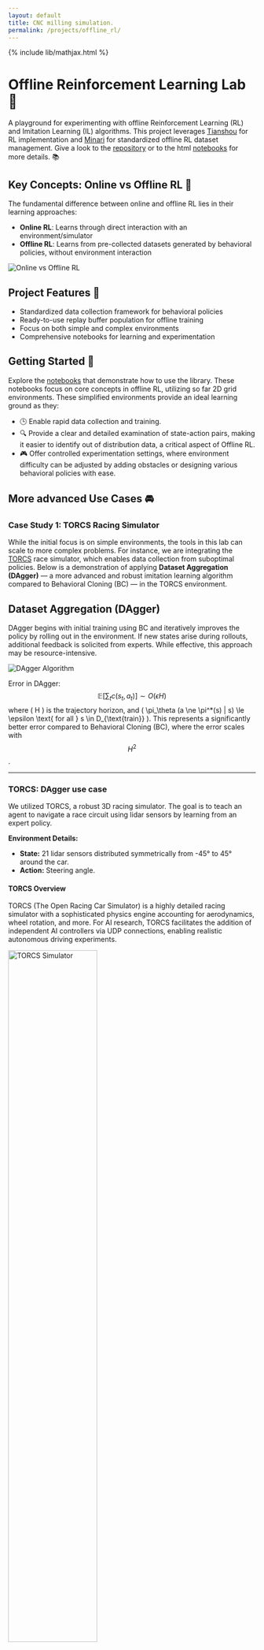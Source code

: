 ```yaml
---
layout: default
title: CNC milling simulation. 
permalink: /projects/offline_rl/
---
```

{% include lib/mathjax.html %}

# Offline Reinforcement Learning Lab 🚀

A playground for experimenting with offline Reinforcement Learning (RL) and Imitation Learning (IL) algorithms.
This project leverages [Tianshou](https://github.com/thu-ml/tianshou) for RL implementation and 
[Minari](https://github.com/Farama-Foundation/Minari) for standardized offline RL dataset management. Give a look to the 
[repository](https://github.com/ivandrodri/offline-rl.git)  or to the html [notebooks](https://ivandrodri.github.io/offline-rl/index.html) for more details. 📚

## Key Concepts: Online vs Offline RL 🧠
The fundamental difference between online and offline RL lies in their learning approaches:
- **Online RL**: Learns through direct interaction with an environment/simulator
- **Offline RL**: Learns from pre-collected datasets generated by behavioral policies, without environment interaction

![Online vs Offline RL](../../assets/img/90_online_vs_offline.png)

## Project Features 🔧
- Standardized data collection framework for behavioral policies
- Ready-to-use replay buffer population for offline training
- Focus on both simple and complex environments
- Comprehensive notebooks for learning and experimentation

## Getting Started 🏁
Explore the [notebooks](https://ivandrodri.github.io/offline-rl/index.html) that demonstrate how to use the library. 
These notebooks focus on core concepts in offline RL, utilizing so far 2D grid environments. These simplified 
environments provide an ideal learning ground as they:
- 🕒 Enable rapid data collection and training.
- 🔍 Provide a clear and detailed examination of state-action pairs, making it easier to identify out of distribution data,
  a critical aspect of Offline RL.
- 🎮 Offer controlled experimentation settings, where environment difficulty can be adjusted by adding obstacles or 
  designing various behavioral policies with ease. 

## More advanced Use Cases 🚘

### Case Study 1: TORCS Racing Simulator

While the initial focus is on simple environments, the tools in this lab can scale to more complex problems. 
For instance, we are integrating the [TORCS](...) race simulator, which enables data collection from suboptimal 
policies. Below is a demonstration of applying **Dataset Aggregation (DAgger)** — a more advanced and robust imitation 
learning algorithm compared to Behavioral Cloning (BC) — in the TORCS environment.

## Dataset Aggregation (DAgger)

DAgger begins with initial training using BC and iteratively improves the policy by rolling out in the environment. 
If new states arise during rollouts, additional feedback is solicited from experts. While effective, this approach 
may be resource-intensive. 

<img src="../../assets/img/93_dagger_pseudocode.png" alt="DAgger Algorithm">

Error in DAgger:
$$ \mathbb{E} \left[ \sum_t c(s_t, a_t) \right] \sim O(\epsilon H) $$
where \( H \) is the trajectory horizon, 
and \( \pi_\theta (a \ne \pi^*(s) | s) \le \epsilon \text{ for all } s \in D_{\text{train}} \). This represents a 
significantly better error compared to Behavioral Cloning (BC), where the error scales with $$H^2$$.


---

### TORCS: DAgger use case
We utilized TORCS, a robust 3D racing simulator. The goal is to teach an agent to navigate a race circuit using lidar 
sensors by learning from an expert policy. 

**Environment Details:**
- **State:** 21 lidar sensors distributed symmetrically from -45° to 45° around the car.
- **Action:** Steering angle.

#### TORCS Overview
TORCS (The Open Racing Car Simulator) is a highly detailed racing simulator with a sophisticated physics engine 
accounting for aerodynamics, wheel rotation, and more. For AI research, TORCS facilitates the addition of independent
AI controllers via UDP connections, enabling realistic autonomous driving experiments.

<img src="../../assets/img/93_TORCS_simulator.png" alt="TORCS Simulator" width="60%">

---

## Results: DAgger in Action

Remember what we need to do:

<img src="../../assets/img/93_DAGGER.jpg" alt="TORCS Simulator" width="60%">


### 1. Expert Driver
As shown in the video below, the expert (human) driver demonstrates optimal performance.

<html lang="en">
<head>
    <meta charset="UTF-8">
    <meta name="viewport" content="width=device-width, initial-scale=1.0">
    <title>Video Section Example</title>
    <style>
        /* Styles for the video container */
        .video-container {
            text-align: left;
            margin: 10px 0;
        }
    </style>
</head>
<body>
    <!-- Video Section -->
    <div class="video-container">
        <video width="340" height="360" controls>
            <source src="../../assets/videos/expert_driver_dagger.webm" type="video/webm">
            Your browser does not support the video tag.
        </video>
    </div>
</body>
</html>


### 2. Drunk Driver (Behavior Policy)
A suboptimal policy (the "drunk driver") collects data, providing a starting point for offline RL.

<html lang="en">
<head>
    <meta charset="UTF-8">
    <meta name="viewport" content="width=device-width, initial-scale=1.0">
    <title>Video Section Example</title>
    <style>
        /* Styles for the video container */
        .video-container {
            text-align: left;
            margin: 10px 0;
        }
    </style>
</head>
<body>
    <!-- Video Section -->
    <div class="video-container">
        <video width="340" height="360" controls>
            <source src="../../assets/videos/suboptimal_driver_dagger.webm" type="video/webm">
            Your browser does not support the video tag.
        </video>
    </div>
</body>
</html>


### 3. DAgger Improvement
By incorporating expert corrections into the dataset during rollouts, the policy rapidly improves, 
achieving near-expert performance after just a few iterations.

Using expert driver knowledge (first video) to correct the behavioral policy state-action wrong pairs (second video)
after just 4 laps we are able to learn the expert policy, as shown in the next video. 


<html lang="en">
<head>
    <meta charset="UTF-8">
    <meta name="viewport" content="width=device-width, initial-scale=1.0">
    <title>Video Section Example</title>
    <style>
        /* Styles for the video container */
        .video-container {
            text-align: left;
            margin: 10px 0;
        }
    </style>
</head>
<body>
    <!-- Video Section -->
    <div class="video-container">
        <video width="340" height="360" controls>
            <source src="../../assets/videos/optimal_dagger_policy.webm" type="video/webm">
            Your browser does not support the video tag.
        </video>
    </div>
</body>
</html>


---

## In Summary

DAgger is a powerful algorithm, but it requires access to an expert, which can be very costly. Offline RL aims to 
achieve a similar goal; however, if certain state-action pairs are missing from your dataset, it becomes challenging 
for the algorithm to infer or recreate them. In Offline RL, the goal is to go out of distribution in a controlled 
manner. For more details, refer to the [notebooks](https://ivandrodri.github.io/offline-rl/index.html) in the 
repository. 

Since the data collected in the previous exercise is quite bad, this example will be particularly challenging for 
Offline RL. You should try to collect a better-quality dataset to improve performance.

---

## Example: BCQ (Batch Constrained Q-Learning)

In the example below, we apply the **BCQ (Batch Constrained Q-Learning)** offline RL algorithm to a dataset collected 
from a suboptimal policy that is not too bad, but as shown in the video below, it fails to make the first curve and 
collides. 

<html lang="en">
<head>
    <meta charset="UTF-8">
    <meta name="viewport" content="width=device-width, initial-scale=1.0">
    <title>Video Section Example</title>
    <style>
        /* Styles for the video container */
        .video-container {
            text-align: left;
            margin: 10px 0;
        }
    </style>
</head>
<body>
    <!-- Video Section -->
    <div class="video-container">
        <video width="340" height="360" controls>
            <source src="../../assets/videos/suboptimal_policy_bcq.webm" type="video/webm">
            Your browser does not support the video tag.
        </video>
    </div>
</body>
</html>


Consequently, the state-action pair required to avoid the collision and navigate the curve correctly is 
missing from the dataset. Offline RL algorithms employ various techniques to infer or create such missing states to 
minimize the reward penalty.  

In this case, our reward is a penalty if any of the lidar sensors detect an imminent collision.

As shown in the video below, after just one epoch, the offline RL algorithm successfully learned to create the 
missing state-action pairs, enabling it to navigate the curve quite well. As mentioned earlier, the policy will 
#continue to improve with additional training. However, if there is a significant gap between the optimal 
state-action pairs and the collected ones, this poses a considerable challenge. In such cases, the most practical 
approach would be to return to the initial stage and collect higher-quality data in those specific regimes.


<html lang="en">
<head>
    <meta charset="UTF-8">
    <meta name="viewport" content="width=device-width, initial-scale=1.0">
    <title>Video Section Example</title>
    <style>
        /* Styles for the video container */
        .video-container {
            text-align: left;
            margin: 10px 0;
        }
    </style>
</head>
<body>
    <!-- Video Section -->
    <div class="video-container">
        <video width="340" height="360" controls>
            <source src="../../assets/videos/BCQ_optimal_policy.webm" type="video/webm">
            Your browser does not support the video tag.
        </video>
    </div>
</body>
</html>


---

## Future Work
- Expand the library to include additional high-dimensional environments.
- Explore Imitation Learning/ Offline RL with transformers like architectures.

Stay tuned for updates, and feel free to explore the repository and contribute to this evolving Offline RL Lab!


---


<a href="/ivan-homepage/">
    <button style="padding:10px 20px; background-color:#007BFF; color:white; border:none; border-radius:5px; cursor:pointer;">
        Back to Home
    </button>
</a>



<!-- Place this code block at the end of your Markdown file -->
<style>
    .lightbox-image {
        display: inline-block;
        margin: 10px;
        cursor: pointer;
    }
    
    .lightbox-image img {
        max-width: 300px;
        transition: transform 0.3s ease;
        display: block;
    }
    
    .lightbox-image img:hover {
        transform: scale(1.05);
    }
    
    #global-lightbox {
        display: none;
        position: fixed;
        z-index: 9999;
        left: 0;
        top: 0;
        width: 100%;
        height: 100%;
        background-color: rgba(0, 0, 0, 0.9);
        justify-content: center;
        align-items: center;
    }
    
    #global-lightbox img {
        max-width: 90%;
        max-height: 90vh;
        object-fit: contain;
    }
    
    #lightbox-close {
        position: absolute;
        top: 20px;
        right: 30px;
        color: white;
        font-size: 30px;
        cursor: pointer;
        font-weight: bold;
    }
</style>

<!-- Single lightbox container for all images -->
<div id="global-lightbox">
    <span id="lightbox-close">&times;</span>
    <img id="lightbox-current-image" src="" alt="">
</div>

<script>
    // Create lightbox container if it doesn't exist
    if (!document.getElementById('global-lightbox')) {
        const lightboxHTML = `
            <div id="global-lightbox">
                <span id="lightbox-close">&times;</span>
                <img id="lightbox-current-image" src="" alt="">
            </div>
        `;
        document.body.insertAdjacentHTML('beforeend', lightboxHTML);
    }

    // Initialize lightbox functionality
    function initializeLightbox() {
        const lightbox = document.getElementById('global-lightbox');
        const lightboxImage = document.getElementById('lightbox-current-image');
        const closeBtn = document.getElementById('lightbox-close');

        // Add click handlers to all lightbox images
        document.querySelectorAll('.lightbox-image img').forEach(img => {
            img.addEventListener('click', function() {
                lightbox.style.display = 'flex';
                lightboxImage.src = this.src;
                lightboxImage.alt = this.alt;
            });
        });

        // Close handlers
        closeBtn.addEventListener('click', () => lightbox.style.display = 'none');
        lightbox.addEventListener('click', (e) => {
            if (e.target === lightbox) lightbox.style.display = 'none';
        });
    }

    // Initialize when the page loads
    if (document.readyState === 'loading') {
        document.addEventListener('DOMContentLoaded', initializeLightbox);
    } else {
        initializeLightbox();
    }
</script>
